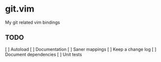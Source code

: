 # git.vim

My git related vim bindings

## TODO

[ ] Autoload
[ ] Documentation
[ ] Saner mappings
[ ] Keep a change log
[ ] Document dependencies
[ ] Unit tests
